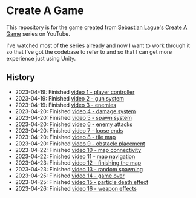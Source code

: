 # Create A Game

This repository is for the game created from [Sebastian Lague's](https://www.youtube.com/@SebastianLague) [Create A Game](https://www.youtube.com/playlist?list=PLFt_AvWsXl0ctd4dgE1F8g3uec4zKNRV0) series on YouTube.

I've watched most of the series already and now I want to work through it so that I've got the codebase to refer to and so that I can get more experience just using Unity.

## History

- 2023-04-19: Finished [video 1 - player controller](https://www.youtube.com/watch?v=jdv8erC7ML8&list=PLFt_AvWsXl0ctd4dgE1F8g3uec4zKNRV0&index=2)
- 2023-04-19: Finished [video 2 - gun system](https://www.youtube.com/watch?v=rZAnnyensgs&list=PLFt_AvWsXl0ctd4dgE1F8g3uec4zKNRV0&index=3)
- 2023-04-19: Finished [video 3 - enemies](https://www.youtube.com/watch?v=UnPZyFjUvOM&list=PLFt_AvWsXl0ctd4dgE1F8g3uec4zKNRV0&index=4)
- 2023-04-20: Finished [video 4 - damage system](https://www.youtube.com/watch?v=v0zVBtZpB-8&list=PLFt_AvWsXl0ctd4dgE1F8g3uec4zKNRV0&index=5)
- 2023-04-20: Finished [video 5 - spawn system](https://www.youtube.com/watch?v=ajwRvAGKl_k&list=PLFt_AvWsXl0ctd4dgE1F8g3uec4zKNRV0&index=6)
- 2023-04-20: Finished [video 6 - enemy attacks](https://www.youtube.com/watch?v=njqRlH3Hj3Q&list=PLFt_AvWsXl0ctd4dgE1F8g3uec4zKNRV0&index=7)
- 2023-04-20: Finished [video 7 - loose ends](https://www.youtube.com/watch?v=-mEbCEENpjU&list=PLFt_AvWsXl0ctd4dgE1F8g3uec4zKNRV0&index=8)
- 2023-04-20: Finished [video 8 - tile map](https://www.youtube.com/watch?v=gIUVRYViG_g&list=PLFt_AvWsXl0ctd4dgE1F8g3uec4zKNRV0&index=9)
- 2023-04-20: Finished [video 9 - obstacle placement](https://www.youtube.com/watch?v=q7BL-lboRXo&list=PLFt_AvWsXl0ctd4dgE1F8g3uec4zKNRV0&index=10)
- 2023-04-22: Finished [video 10 - map connectivity](https://www.youtube.com/watch?v=2ycN6ZkWgOo&list=PLFt_AvWsXl0ctd4dgE1F8g3uec4zKNRV0&index=11)
- 2023-04-22: Finished [video 11 - map navigation](https://www.youtube.com/watch?v=vQgLdFNrCN8&list=PLFt_AvWsXl0ctd4dgE1F8g3uec4zKNRV0&index=12)
- 2023-04-23: Finished [video 12 - finishing the map](https://www.youtube.com/watch?v=HuQITd3epIU&list=PLFt_AvWsXl0ctd4dgE1F8g3uec4zKNRV0&index=13)
- 2023-04-23: Finished [video 13 - random spawning](https://www.youtube.com/watch?v=vOC3usydLeE&list=PLFt_AvWsXl0ctd4dgE1F8g3uec4zKNRV0&index=14)
- 2023-04-25: Finished [video 14 - game over](https://www.youtube.com/watch?v=YaLMri-h1JQ&list=PLFt_AvWsXl0ctd4dgE1F8g3uec4zKNRV0&index=15)
- 2023-04-25: Finished [video 15 - particle death effect](https://www.youtube.com/watch?v=PAKYDX9gPNQ&list=PLFt_AvWsXl0ctd4dgE1F8g3uec4zKNRV0&index=16)
- 2023-04-26: Finished [video 16 - weapon effects](https://www.youtube.com/watch?v=e1XO53GA7xM&list=PLFt_AvWsXl0ctd4dgE1F8g3uec4zKNRV0&index=17)
